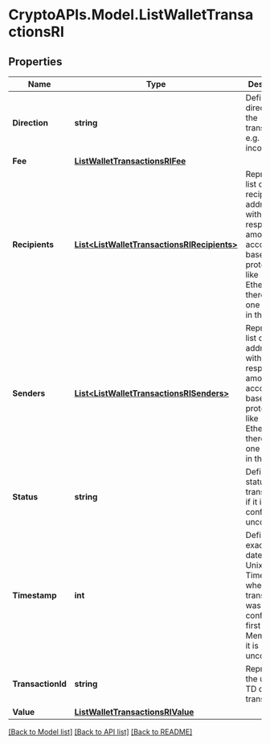 # CryptoAPIs.Model.ListWalletTransactionsRI

## Properties

Name | Type | Description | Notes
------------ | ------------- | ------------- | -------------
**Direction** | **string** | Defines the direction of the transaction, e.g. incoming. | 
**Fee** | [**ListWalletTransactionsRIFee**](ListWalletTransactionsRIFee.md) |  | 
**Recipients** | [**List&lt;ListWalletTransactionsRIRecipients&gt;**](ListWalletTransactionsRIRecipients.md) | Represents a list of recipient addresses with the respective amounts. In account-based protocols like Ethereum there is only one address in this list. | 
**Senders** | [**List&lt;ListWalletTransactionsRISenders&gt;**](ListWalletTransactionsRISenders.md) | Represents a list of sender addresses with the respective amounts. In account-based protocols like Ethereum there is only one address in this list. | 
**Status** | **string** | Defines the status of the transaction, if it is confirmed or unconfirmed. | 
**Timestamp** | **int** | Defines the exact date/time in Unix Timestamp when this transaction was mined, confirmed or first seen in Mempool, if it is unconfirmed. | 
**TransactionId** | **string** | Represents the unique TD of the transaction. | 
**Value** | [**ListWalletTransactionsRIValue**](ListWalletTransactionsRIValue.md) |  | 

[[Back to Model list]](../README.md#documentation-for-models) [[Back to API list]](../README.md#documentation-for-api-endpoints) [[Back to README]](../README.md)

